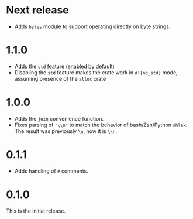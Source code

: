 # Next release

* Adds `bytes` module to support operating directly on byte strings.

# 1.1.0

* Adds the `std` feature (enabled by default)
* Disabling the `std` feature makes the crate work in `#![no_std]` mode, assuming presence of the `alloc` crate

# 1.0.0

* Adds the `join` convenience function.
* Fixes parsing of `'\\n'` to match the behavior of bash/Zsh/Python `shlex`. The result was previously `\n`, now it is `\\n`.

# 0.1.1

* Adds handling of `#` comments.

# 0.1.0

This is the initial release.

